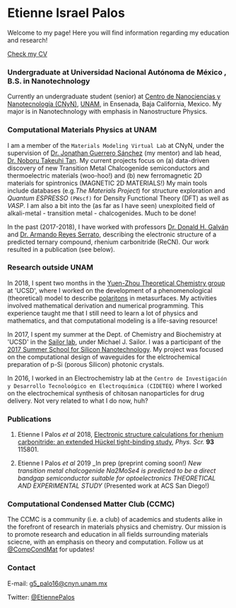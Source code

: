 # Etienne Israel Palos

Welcome to my page! Here you will find information regarding my education and research! 

[Check my CV](/CV.pdf)



### Undergraduate at Universidad Nacional Autónoma de México , B.S. in Nanotechnology

Currently an undergraduate student (senior) at [Centro de Nanociencias y Nanotecnología (CNyN)](https://www.cnyn.unam.mx/), [UNAM](https://www.unam.mx/), in Ensenada, Baja California, Mexico. My major is in Nanotechnology with emphasis in Nanostructure Physics.



### Computational Materials Physics at UNAM 
I am a member of the `Materials Modeling Virtual Lab` at CNyN, under the supervision of [Dr. Jonathan Guerrero Sánchez](https://scholar.google.com.mx/citations?user=XOBMvEIAAAAJ&hl=en&oi=ao) (my mentor) and lab head, [Dr. Noboru Takeuhi Tan](https://scholar.google.com.mx/citations?user=NK4ag9QAAAAJ&hl=en). My current projects focus on (a) data-driven discovery of new Transition Metal Chalcogenide semiconductors and thermoelectric materials (woo-hoo!) and (b) new ferromagnetic 2D materials for spintronics (MAGNETIC 2D MATERIALS!)
My main tools include databases (e.g._The Materials Project_) for structure exploration and _Quantum ESPRESSO_ `(PWscf)` for Density Functional Theory (DFT) as well as _VASP_. I am also a bit into the (as far as I have seen) unexploited field of alkali-metal - transition metal - chalcogenides. Much to be done!

In the past (2017-2018), I have worked with professors [Dr. Donald H. Galván](https://www.researchgate.net/profile/Donald_Galvan) and [Dr. Armando Reyes Serrato](https://scholar.google.com.mx/citations?user=WunCTY8AAAAJ&hl=en), describing the electronic structure of a predicted ternary compound, rhenium carbonitride (ReCN). Our work resulted in a publication (see below). 

### Research outside UNAM 
In 2018, I spent two months in the [Yuen-Zhou Theoretical Chemistry group](http://yuenzhougroup.ucsd.edu/) at 'UCSD', where I worked on the development of a phenomenological  (theoretical) model to describe [polaritons](https://www.nature.com/subjects/polaritons) in metasurfaces. My activities involved mathematical derivation and numerical programming. This experience taught me that I still need to learn a lot of physics and mathematics, and that computational modeling is a life-saving resource!

In 2017, I spent my summer at the Dept. of Chemistry and Biochemistry at 'UCSD' in the [Sailor lab](http://sailorgroup.ucsd.edu/), under Michael J. Sailor. I was a participant of the [2017 Summer School for Silicon Nanotechnology](http://sailorgroup.ucsd.edu/courses/SummerSchool/2017_participants.html). My project was focused on the computational design of waveguides for the elctrochemical preparation of p-Si (porous Silicon) photonic crystals. 

In 2016, I worked in an Electrochemistry lab at the  `Centro de Investigación y Desarrollo Tecnoloógico en Electroquímica (CIDETEQ)` where I worked on the electrochemical synthesis of chitosan nanoparticles for drug delivery. Not very related to what I do now, huh?

### Publications 
1. Etienne I Palos _et al_ 2018, [Electronic structure calculations for rhenium carbonitride: an extended Hückel tight-binding study](https://doi.org/10.1088/1402-4896/aae14c), _Phys. Scr._ **93** 115801.

2. Etienne I Palos _et al_ 2019 _In prep (preprint coming soon!) _New transition metal chalcogenide Na2MoSe4 is predicted to be a direct bandgap semiconductor suitable for optoelectronics_ *THEORETICAL AND EXPERIMENTAL STUDY* (Presented work at ACS San Diego!)

### Computational Condensed Matter Club (CCMC) 
The CCMC is a community (i.e. a club) of academics and students alike in the forefront of research in materials physics and chemistry. Our mission is to promote research and education in all fields surrounding materials sciecne, with an emphasis on theory and computation. Follow us at [@CompCondMat](https://twitter.com/CompCondMat) for updates!

### Contact 
E-mail: g5_palo16@cnyn.unam.mx 

Twitter: [@EtiennePalos](https://twitter.com/EtiennePalos)

